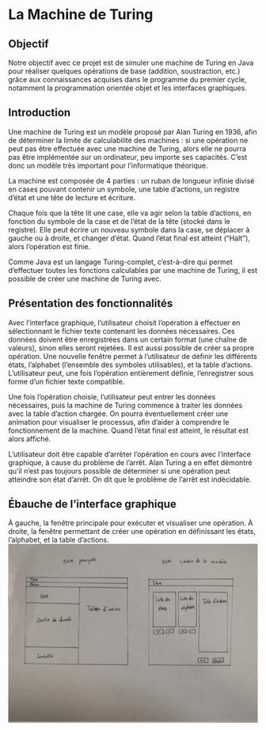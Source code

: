 # La Machine de Turing #

## Objectif ##
Notre objectif avec ce projet est de simuler une machine de Turing en Java pour réaliser quelques opérations de base (addition, soustraction, etc.) grâce aux connaissances acquises dans le programme du premier cycle, notamment la programmation orientée objet et les interfaces graphiques.

## Introduction ##
Une machine de Turing est un modèle proposé par Alan Turing en 1936, afin de déterminer la limite de calculabilité des machines : si une opération ne peut pas être effectuée avec une machine de Turing, alors elle ne pourra pas être implémentée sur un ordinateur, peu importe ses capacités. C’est donc un modèle très important pour l’informatique théorique.

La machine est composée de 4 parties : un ruban de longueur infinie divisé en cases pouvant contenir un symbole, une table d’actions, un registre d’état et une tête de lecture et écriture.

Chaque fois que la tête lit une case, elle va agir selon la table d’actions, en fonction du symbole de la case et de l’état de la tête (stocké dans le registre). Elle peut écrire un nouveau symbole dans la case, se déplacer à gauche ou à droite, et changer d’état. Quand l’état final est atteint (“Halt”), alors l’opération est finie.

Comme Java est un langage Turing-complet, c’est-à-dire qui permet d’effectuer toutes les fonctions calculables par une machine de Turing, il est possible de créer une machine de Turing avec.

## Présentation des fonctionnalités ##
Avec l’interface graphique, l’utilisateur choisit l’opération à effectuer en sélectionnant le fichier texte contenant les données nécessaires. Ces données doivent être enregistrées dans un certain format (une chaîne de valeurs), sinon elles seront rejetées.
Il est aussi possible de créer sa propre opération. Une nouvelle fenêtre permet à l’utilisateur de définir les différents états, l’alphabet (l’ensemble des symboles utilisables), et la table d’actions. L’utilisateur peut, une fois l’opération entièrement définie, l’enregistrer sous forme d’un fichier texte compatible.

Une fois l’opération choisie, l’utilisateur peut entrer les données nécessaires, puis la machine de Turing commence à traiter les données avec la table d’action chargée. On pourra éventuellement créer une animation pour visualiser le processus, afin d’aider à comprendre le fonctionnement de la machine. Quand l’état final est atteint, le résultat est alors affiché.

L’utilisateur doit être capable d’arrêter l’opération en cours avec l’interface graphique, à cause du problème de l’arrêt. Alan Turing a en effet démontré qu’il n’est pas toujours possible de déterminer si une opération peut atteindre son état d’arrêt. On dit que le problème de l’arrêt est indécidable.

## Ébauche de l’interface graphique ##
À gauche, la fenêtre principale pour exécuter et visualiser une opération. À droite, la fenêtre permettant de créer une opération en définissant les états, l’alphabet, et la table d’actions.
![Ébauche de l’interface graphique](/ihm.jpg)
